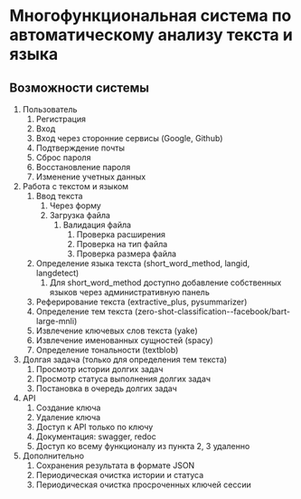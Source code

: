 # Многофункциональная система по автоматическому анализу текста и языка
## Возможности системы
1. Пользователь
    1. Регистрация
    2. Вход
    3. Вход через сторонние сервисы (Google, Github)
    4. Подтверждение почты
    5. Сброс пароля
    6. Восстановление пароля
    7. Изменение учетных данных
2. Работа с текстом и языком
    1. Ввод текста
       1. Через форму
       2. Загрузка файла
          1. Валидация файла
             1. Проверка расширения
             2. Проверка на тип файла
             3. Проверка размера файла
    2. Определение языка текста (short_word_method, langid, langdetect)
        1. Для short_word_method доступно добавление собственных языков через административную панель
    3. Реферирование текста (extractive_plus, pysummarizer)
    4. Определение тем текста (zero-shot-classification--facebook/bart-large-mnli)
    5. Извлечение ключевых слов текста (yake)
    6. Извлечение именованных сущностей (spacy)
    7. Определение тональности (textblob)
4. Долгая задача (только для определения тем текста)
   1. Просмотр истории долгих задач
   2. Просмотр статуса выполнения долгих задач
   3. Постановка в очередь долгих задач
5. API
   1. Создание ключа
   2. Удаление ключа
   3. Доступ к API только по ключу
   4. Документация: swagger, redoc
   5. Доступ ко всему функционалу из пункта 2, 3 удаленно
6. Дополнительно
   1. Сохранения результата в формате JSON
   2. Периодическая очистка истории и статуса
   3. Периодическая очистка просроченных ключей сессии
